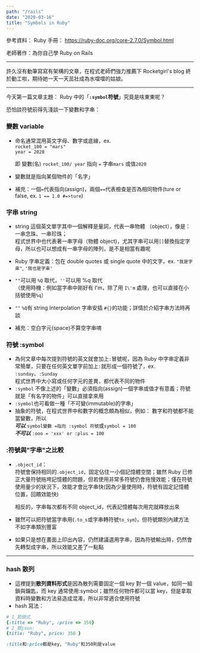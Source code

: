 ```yaml
---
path: "/rails"
date: "2020-03-16"
title: "Symbols in Ruby"
---
```


參考資料：
Ruby 手冊： https://ruby-doc.org/core-2.7.0/Symbol.html

老師著作：為你自己學 Ruby on Rails

---

許久沒有動筆寫寫有架構的文章，在程式老師們強力推薦下 Rocketgirl's blog 終於動工啦，期待她一天一天茁壯成為水噹噹的姑娘。

---

今天第一篇文章主題： Ruby 中的「**`:symbol`符號**」究竟是啥東東呢？

恐怕談符號前得先淺談一下變數和字串：

### 變數 variable

- 命名通常混用英文字母、數字或底線，ex.  
  `rocket_100 = "mars"` <br> `year = 2020`<br>

  即 變數(名) `rocket_100/ year` 指向 `=` 字串`mars` 或值`2020` <br>

- 變數就是指向某個物件的「名字」

* 補充：一個`=`代表指向(assign)，兩個`==`代表檢查是否為相同物件(ture or false, ex. `1 == 1.0 #=>ture`)

### 字串 string

- string 這個英文單字其中一個解釋是量詞，代表一串物體 （object），像是：一串念珠、一串珍珠；  
  程式世界中也代表著一串字母（物體 object)，尤其字串可以用`[]`替換指定字母，所以也可以想成有一串字母的陣列，是不是相當有趣呢
- Ruby 字串定義：包在 double quotes 或 single quote 中的文字，ex. `"我是字串"`, `'我也是字串'`

- `""`可以用 `%Q` 取代，`''`可以用 %q 取代  
  （使用時機：例如當字串中剛好有 I'm，除了用 `I\'m` 處理，也可以直接在小括號使用`%q`）
- `""` `%Q`有 string Interpolation 字串安插 `#{}`的功能；詳情於介紹字串方法時再談
- 補充：空白字元(space)不算空字串唷

### 符號 :symbol

- 為何文章中每次提到符號的英文就會加上`:`冒號呢，因為 Ruby 中字串定義非常簡單，只要在任何英文單字前加上`:`就形成一個符號了，ex. `:sunday`、`:Sunday`  
  程式世界中大小寫或任何字元的差異，都代表不同的物件
- `:symbol` 不像上述的「變數」必須指向(assign)一個字串或值才有意義；符號就是「有名字的物件」可以直接拿來用
- `:symbol`也可看做一種「不可變(immutable)的字串」
- 抽象的符號，在程式世界中和數字的概念頗為相似，例如：
  數字和符號都不能當變數，所以  
  **_可以_**
  `symbol變數 =指向 :symbol 符號`或`symbol = 100`<br>
  **_不可以_** `:ooo = 'xxx' or :plus = 100`

### :符號與"字串"之比較

- `.object_id`：<br>
  符號會保持相同的`.object_id`，固定佔住一小個記憶體空間；雖然 Ruby 已修正大量符號拖垮記憶體的問題，但若使用非常多符號仍會拖慢效能；僅在符號使用量少的狀況下，效能才會比字串快(因為少量使用時，符號有固定記憶體位置，回饋效能快)

  相反的，字串每次都有不同 object_id，代表記憶體每次用完就釋放出來

- 雖然可以把符號當字串用(`.to_s`或字串轉符號`to_sym`)，但符號類別內建方法不如字串類別豐富
- 如果只是想在畫面上印出內容，仍然建議選用字串，因為符號輸出時，仍然會先轉型成字串，所以效能又差了一點點

---

### hash 散列

- 這裡提到**散列資料形式**是因為散列需要固定一個 key 對一個 value，如同一組鎖與鑰匙，而 key 通常使用:symbol；雖然任何物件都可以當 key，但是拿取資料時變數和方法易造成混淆，所以非常適合使用符號
- hash 寫法：

```ruby
# 1_箭頭式
{:title => "Ruby", :price => 350}
# 2_類json:
{title: "Ruby", price: 350 }

:title和:price都是key, "Ruby"和350則是value
```
